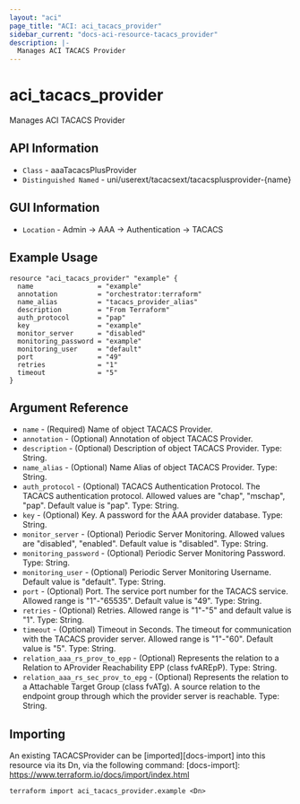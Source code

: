```yaml
---
layout: "aci"
page_title: "ACI: aci_tacacs_provider"
sidebar_current: "docs-aci-resource-tacacs_provider"
description: |-
  Manages ACI TACACS Provider
---
```


# aci_tacacs_provider #

Manages ACI TACACS Provider

## API Information ##

* `Class` - aaaTacacsPlusProvider
* `Distinguished Named` - uni/userext/tacacsext/tacacsplusprovider-{name}

## GUI Information ##

* `Location` - Admin -> AAA -> Authentication -> TACACS 


## Example Usage ##

```hcl
resource "aci_tacacs_provider" "example" {
  name                = "example"
  annotation          = "orchestrator:terraform"
  name_alias          = "tacacs_provider_alias"
  description         = "From Terraform"
  auth_protocol       = "pap"
  key                 = "example"
  monitor_server      = "disabled"
  monitoring_password = "example" 
  monitoring_user     = "default"
  port                = "49"
  retries             = "1"
  timeout             = "5"
}
```

## Argument Reference ##


* `name` - (Required) Name of object TACACS Provider.
* `annotation` - (Optional) Annotation of object TACACS Provider.
* `description` - (Optional) Description of object TACACS Provider. Type: String.
* `name_alias` - (Optional) Name Alias of object TACACS Provider. Type: String.
* `auth_protocol` - (Optional) TACACS Authentication Protocol. The TACACS authentication protocol. Allowed values are "chap", "mschap", "pap". Default value is "pap". Type: String.
* `key` - (Optional) Key. A password for the AAA provider database. Type: String.
* `monitor_server` - (Optional) Periodic Server Monitoring. Allowed values are "disabled", "enabled". Default value is "disabled". Type: String.
* `monitoring_password` - (Optional) Periodic Server Monitoring Password. Type: String.
* `monitoring_user` - (Optional) Periodic Server Monitoring Username. Default value is "default". Type: String.
* `port` - (Optional) Port. The service port number for the TACACS service. Allowed range is "1"-"65535". Default value is "49". Type: String.
* `retries` - (Optional) Retries. Allowed range is "1"-"5" and default value is "1". Type: String.
* `timeout` - (Optional) Timeout in Seconds. The timeout for communication with the TACACS provider server. Allowed range is "1"-"60". Default value is "5". Type: String.
* `relation_aaa_rs_prov_to_epp` - (Optional) Represents the relation to a Relation to AProvider Reachability EPP (class fvAREpP).  Type: String.
* `relation_aaa_rs_sec_prov_to_epg` - (Optional) Represents the relation to a Attachable Target Group (class fvATg). A source relation to the endpoint group through which the provider server is reachable. Type: String.



## Importing ##

An existing TACACSProvider can be [imported][docs-import] into this resource via its Dn, via the following command:
[docs-import]: https://www.terraform.io/docs/import/index.html


```
terraform import aci_tacacs_provider.example <Dn>
```
